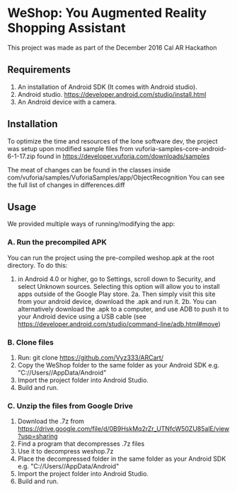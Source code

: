 # WeShop:  You Augmented Reality Shopping Assistant

This project was made as part of the December 2016 Cal AR Hackathon

## Requirements
1. An installation of Android SDK (It comes with Android studio).
2. Android studio. https://developer.android.com/studio/install.html
3. An Android device with a camera.

## Installation

To optimize the time and resources of the lone software dev, the project
was setup upon modified sample files from vuforia-samples-core-android-6-1-17.zip
found in https://developer.vuforia.com/downloads/samples

The meat of changes can be found in the classes inside com/vuforia/samples/VuforiaSamples/app/ObjectRecognition
You can see the full list of changes in differences.diff

## Usage
We provided multiple ways of running/modifying the app:
### A. Run the precompiled APK
You can run the project using the pre-compiled weshop.apk at the root directory.
To do this:
1. in Android 4.0 or higher, go to Settings, scroll down to Security, and select Unknown sources. 
Selecting this option will allow you to install apps outside of the Google Play store.
2a. Then simply visit this site from your android device, download the .apk and run it.
2b. You can alternatively download the .apk to a computer, and use ADB to push it to your Android device
using a USB cable (see https://developer.android.com/studio/command-line/adb.html#move) 

### B. Clone files
1. Run: git clone https://github.com/Vyz333/ARCart/
2. Copy the WeShop folder to the same folder as your Android SDK e.g. "C://Users/<myuser>/AppData/Android"
3. Import the project folder into Android Studio.
4. Build and run.

### C. Unzip the files from Google Drive
1. Download the .7z from https://drive.google.com/file/d/0B9HskMq2rZr_UTNfcW50ZU85alE/view?usp=sharing
2. Find a program that decompresses .7z files
3. Use it to decompress weshop.7z
4. Place the decompressed folder in the same folder as your Android SDK e.g. "C://Users/<myuser>/AppData/Android"
5. Import the project folder into Android Studio.
6. Build and run.
